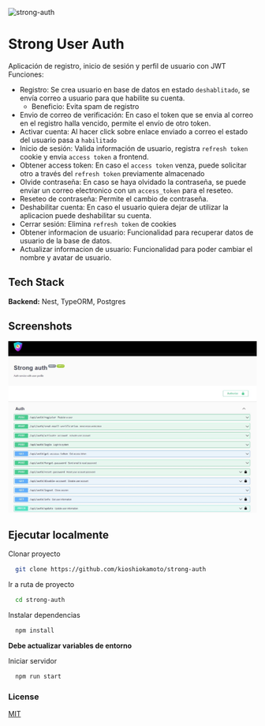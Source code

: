 ![strong-auth](https://socialify.git.ci/kioshiokamoto/strong-auth/image?description=1&font=Raleway&language=1&logo=https%3A%2F%2Fnext-auth.js.org%2Fimg%2Flogo%2Flogo-sm.png&owner=1&pattern=Charlie%20Brown&theme=Light)

# Strong User Auth

Aplicación de registro, inicio de sesión y perfil de usuario con JWT
Funciones:

- Registro: Se crea usuario en base de datos en estado `deshablitado`, se envía correo a usuario para que habilite su cuenta.
  - Beneficio: Evita spam de registro
- Envio de correo de verificación: En caso el token que se envia al correo en el registro halla vencido, permite el envío de otro token.
- Activar cuenta: Al hacer click sobre enlace enviado a correo el estado del usuario pasa a `habilitado`
- Inicio de sesión: Valida información de usuario, registra `refresh token` cookie y envia `access token` a frontend.
- Obtener access token: En caso el `access token` venza, puede solicitar otro a través del `refresh token` previamente almacenado
- Olvide contraseña: En caso se haya olvidado la contraseña, se puede enviar un correo electronico con un `access_token` para el reseteo.
- Reseteo de contraseña: Permite el cambio de contraseña.
- Deshabilitar cuenta: En caso el usuario quiera dejar de utilizar la aplicacion puede deshabilitar su cuenta.
- Cerrar sesión: Elimina `refresh token` de cookies
- Obtener informacion de usuario: Funcionalidad para recuperar datos de usuario de la base de datos.
- Actualizar informacion de usuario: Funcionalidad para poder cambiar el nombre y avatar de usuario.

## Tech Stack

**Backend:** Nest, TypeORM, Postgres

## Screenshots

![App Screenshot](https://github.com/kioshiokamoto/strong-auth/blob/main/screens/screen_1.JPG?raw=true)

## Ejecutar localmente

Clonar proyecto

```bash
  git clone https://github.com/kioshiokamoto/strong-auth
```

Ir a ruta de proyecto

```bash
  cd strong-auth
```

Instalar dependencias

```bash
  npm install
```

<strong>Debe actualizar variables de entorno</strong>

Iniciar servidor

```bash
  npm run start
```

### License

[MIT](https://choosealicense.com/licenses/mit/)
